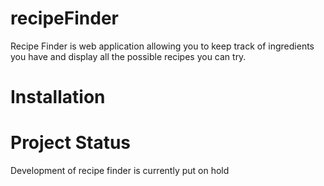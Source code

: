 # recipeFinder

Recipe Finder is web application allowing you to keep track of ingredients you have and display all the possible recipes you can try.

# Installation

# Project Status

Development of recipe finder is currently put on hold
